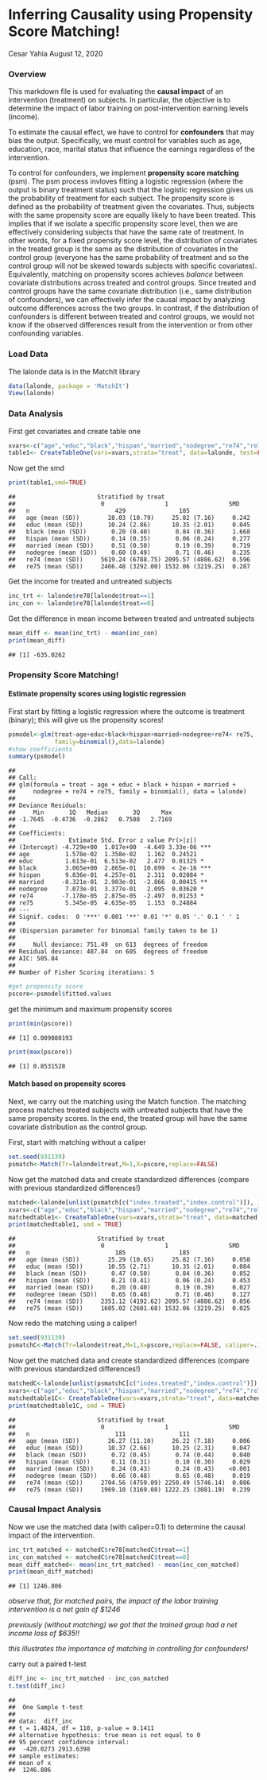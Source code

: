 Inferring Causality using Propensity Score Matching!
================
Cesar Yahia
August 12, 2020

### Overview

This markdown file is used for evaluating the **causal impact** of an intervention (treatment) on subjects. In particular, the objective is to determine the impact of labor training on post-intervention earning levels (income).

To estimate the causal effect, we have to control for **confounders** that may bias the output. Specifically, we must control for variables such as age, education, race, marital status that influence the earnings regardless of the intervention.

To control for confounders, we implement **propensity score matching** (psm). The psm process invloves fitting a logistic regression (where the output is binary treatment status) such that the logistic regression gives us the probability of treatment for each subject. The propensity score is defined as the probability of treatment given the covariates. Thus, subjects with the same propensity score are equally likely to have been treated. This implies that if we isolate a specific propensity score level, then we are effectively considering subjects that have the same rate of treatment. In other words, for a fixed propensity score level, the distribution of covariates in the treated group is the same as the distribution of covariates in the control group (everyone has the same probability of treatment and so the control group will *not* be skewed towards subjects with specific covariates). Equivalently, matching on propensity scores achieves *balance* between covariate distributions across treated and control groups. Since treated and control groups have the same covariate distribution (i.e., same distribution of confounders), we can effectively infer the causal impact by analyzing outcome differences across the two groups. In contrast, if the distribution of confounders is different between treated and control groups, we would not know if the observed differences result from the intervention or from other confounding variables.

### Load Data

The lalonde data is in the MatchIt library

``` r
data(lalonde, package = 'MatchIt')
View(lalonde)
```

### Data Analysis

First get covariates and create table one

``` r
xvars<-c("age","educ","black","hispan","married","nodegree","re74","re75")
table1<- CreateTableOne(vars=xvars,strata="treat", data=lalonde, test=FALSE)
```

Now get the smd

``` r
print(table1,smd=TRUE)
```

    ##                       Stratified by treat
    ##                        0                 1                 SMD   
    ##   n                        429               185                 
    ##   age (mean (SD))        28.03 (10.79)     25.82 (7.16)     0.242
    ##   educ (mean (SD))       10.24 (2.86)      10.35 (2.01)     0.045
    ##   black (mean (SD))       0.20 (0.40)       0.84 (0.36)     1.668
    ##   hispan (mean (SD))      0.14 (0.35)       0.06 (0.24)     0.277
    ##   married (mean (SD))     0.51 (0.50)       0.19 (0.39)     0.719
    ##   nodegree (mean (SD))    0.60 (0.49)       0.71 (0.46)     0.235
    ##   re74 (mean (SD))     5619.24 (6788.75) 2095.57 (4886.62)  0.596
    ##   re75 (mean (SD))     2466.48 (3292.00) 1532.06 (3219.25)  0.287

Get the income for treated and untreated subjects

``` r
inc_trt <- lalonde$re78[lalonde$treat==1]
inc_con <- lalonde$re78[lalonde$treat==0]
```

Get the difference in mean income between treated and untreated subjects

``` r
mean_diff <- mean(inc_trt) - mean(inc_con)
print(mean_diff)
```

    ## [1] -635.0262

### Propensity Score Matching!

#### Estimate propensity scores using logistic regression

First start by fitting a logistic regression where the outcome is treatment (binary); this will give us the propensity scores!

``` r
psmodel<-glm(treat~age+educ+black+hispan+married+nodegree+re74+ re75,
             family=binomial(),data=lalonde)
#show coefficients
summary(psmodel)
```

    ## 
    ## Call:
    ## glm(formula = treat ~ age + educ + black + hispan + married + 
    ##     nodegree + re74 + re75, family = binomial(), data = lalonde)
    ## 
    ## Deviance Residuals: 
    ##     Min       1Q   Median       3Q      Max  
    ## -1.7645  -0.4736  -0.2862   0.7508   2.7169  
    ## 
    ## Coefficients:
    ##               Estimate Std. Error z value Pr(>|z|)    
    ## (Intercept) -4.729e+00  1.017e+00  -4.649 3.33e-06 ***
    ## age          1.578e-02  1.358e-02   1.162  0.24521    
    ## educ         1.613e-01  6.513e-02   2.477  0.01325 *  
    ## black        3.065e+00  2.865e-01  10.699  < 2e-16 ***
    ## hispan       9.836e-01  4.257e-01   2.311  0.02084 *  
    ## married     -8.321e-01  2.903e-01  -2.866  0.00415 ** 
    ## nodegree     7.073e-01  3.377e-01   2.095  0.03620 *  
    ## re74        -7.178e-05  2.875e-05  -2.497  0.01253 *  
    ## re75         5.345e-05  4.635e-05   1.153  0.24884    
    ## ---
    ## Signif. codes:  0 '***' 0.001 '**' 0.01 '*' 0.05 '.' 0.1 ' ' 1
    ## 
    ## (Dispersion parameter for binomial family taken to be 1)
    ## 
    ##     Null deviance: 751.49  on 613  degrees of freedom
    ## Residual deviance: 487.84  on 605  degrees of freedom
    ## AIC: 505.84
    ## 
    ## Number of Fisher Scoring iterations: 5

``` r
#get propensity score
pscore<-psmodel$fitted.values
```

get the minimum and maximum propensity scores

``` r
print(min(pscore))
```

    ## [1] 0.009080193

``` r
print(max(pscore))
```

    ## [1] 0.8531528

#### Match based on propensity scores

Next, we carry out the matching using the Match function. The matching process matches treated subjects with untreated subjects that have the same propensity scores. In the end, the treated group will have the same covariate distribution as the control group.

First, start with matching without a caliper

``` r
set.seed(931139)
psmatch<-Match(Tr=lalonde$treat,M=1,X=pscore,replace=FALSE)
```

Now get the matched data and create standardized differences (compare with previous standardized differences!)

``` r
matched<-lalonde[unlist(psmatch[c("index.treated","index.control")]), ]
xvars<-c("age","educ","black","hispan","married","nodegree","re74","re75")
matchedtable1<- CreateTableOne(vars=xvars,strata="treat", data=matched, test=FALSE)
print(matchedtable1, smd = TRUE)
```

    ##                       Stratified by treat
    ##                        0                 1                 SMD   
    ##   n                        185               185                 
    ##   age (mean (SD))        25.29 (10.65)     25.82 (7.16)     0.058
    ##   educ (mean (SD))       10.55 (2.71)      10.35 (2.01)     0.084
    ##   black (mean (SD))       0.47 (0.50)       0.84 (0.36)     0.852
    ##   hispan (mean (SD))      0.21 (0.41)       0.06 (0.24)     0.453
    ##   married (mean (SD))     0.20 (0.40)       0.19 (0.39)     0.027
    ##   nodegree (mean (SD))    0.65 (0.48)       0.71 (0.46)     0.127
    ##   re74 (mean (SD))     2351.12 (4192.62) 2095.57 (4886.62)  0.056
    ##   re75 (mean (SD))     1605.02 (2601.68) 1532.06 (3219.25)  0.025

Now redo the matching using a caliper!

``` r
set.seed(931139)
psmatchC<-Match(Tr=lalonde$treat,M=1,X=pscore,replace=FALSE, caliper=.1)
```

Now get the matched data and create standardized differences (compare with previous standardized differences!)

``` r
matchedC<-lalonde[unlist(psmatchC[c("index.treated","index.control")]), ]
xvars<-c("age","educ","black","hispan","married","nodegree","re74","re75")
matchedtable1C<- CreateTableOne(vars=xvars,strata="treat", data=matchedC, test=FALSE)
print(matchedtable1C, smd = TRUE)
```

    ##                       Stratified by treat
    ##                        0                 1                 SMD   
    ##   n                        111               111                 
    ##   age (mean (SD))        26.27 (11.10)     26.22 (7.18)     0.006
    ##   educ (mean (SD))       10.37 (2.66)      10.25 (2.31)     0.047
    ##   black (mean (SD))       0.72 (0.45)       0.74 (0.44)     0.040
    ##   hispan (mean (SD))      0.11 (0.31)       0.10 (0.30)     0.029
    ##   married (mean (SD))     0.24 (0.43)       0.24 (0.43)    <0.001
    ##   nodegree (mean (SD))    0.66 (0.48)       0.65 (0.48)     0.019
    ##   re74 (mean (SD))     2704.56 (4759.89) 2250.49 (5746.14)  0.086
    ##   re75 (mean (SD))     1969.10 (3169.08) 1222.25 (3081.19)  0.239

### Causal Impact Analysis

Now we use the matched data (with caliper=0.1) to determine the causal impact of the intervention.

``` r
inc_trt_matched <- matchedC$re78[matchedC$treat==1]
inc_con_matched <- matchedC$re78[matchedC$treat==0]
mean_diff_matched<- mean(inc_trt_matched) - mean(inc_con_matched)
print(mean_diff_matched)
```

    ## [1] 1246.806

*observe that, for matched pairs, the impact of the labor training intervention is a net gain of $1246*

*previously (without matching) we got that the trained group had a net income loss of $635!!*

*this illustrates the importance of matching in controlling for confounders!*

carry out a paired t-test

``` r
diff_inc <- inc_trt_matched - inc_con_matched
t.test(diff_inc)
```

    ## 
    ##  One Sample t-test
    ## 
    ## data:  diff_inc
    ## t = 1.4824, df = 110, p-value = 0.1411
    ## alternative hypothesis: true mean is not equal to 0
    ## 95 percent confidence interval:
    ##  -420.0273 2913.6398
    ## sample estimates:
    ## mean of x 
    ##  1246.806
